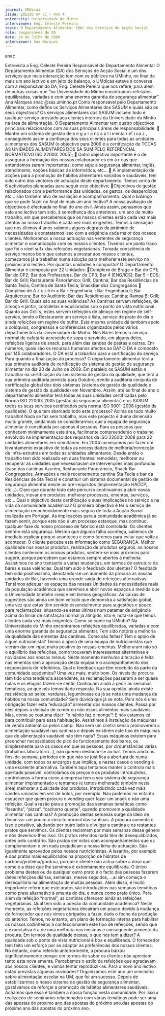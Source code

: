 ```yaml
---
journal: UMdicas
issue: Edição nº 71 - Ano 4
university: Universidade do Minho
interviewee: Eng. Celeste Pereira
topic: O Departamento Alimentar (DA) dos Serviços de Acção Social
role: responsável do DA
date: 24 de Julho de 2009
interviewer: Ana Marques
---
```

 anac

Entrevista a Eng. Celeste Pereira
Responsável do Departamento Alimentar
O Departamento Alimentar (DA) dos Serviços de Acção Social é um
dos serviços que mais interacção tem com os públicos na UMinho,
no final de mais um ano lectivo e em jeito de balanço, o UMdicas
esteve à conversa com a responsável do DA, Eng. Celeste Pereira que nos
refere, para além de outras coisas que “na Universidade do Minho
encontramos refeições equilibradas, variadas e com uma enorme garantia de
segurança alimentar”.
Ana Marques anac
@sas.uminho.pt
Como responsável pelo
Departamento Alimentar, como
define os Serviços Alimentares dos
SASUM e quais são os seus
objectivos?
Os serviços alimentares dos SASUM
incluem todo e qualquer serviço
prestado aos clientes internos da
Universidade do Minho na área de
alimentação.
O Departamento Alimentar tem quatro
objectivos principais relacionados
com as suas principais áreas de
responsabilidade: 
 Manter um sistema de gestão de
s e g u r a nç a a l i menta r ef i ca z ,
conseguindo assim a confiança dos
seus clientes para todas as unidades
alimentares dos SASUM (o objectivo
para 2009 é a certificação de TODAS
AS UNIDADES ALIMENTARES DOS
SA SUM PELO REFERÊNCIAL
NORMATICVO ISO 22000: 2005);
 Outro objectivo importante é o de
assegurar a formação dos nossos
colaborador es em á r eas que
entendemos serem importantes,
como seja: a segurança alimentar,
inglês, atendimento, noções básicas
de informática, etc...
 A implementação de acções para a
promoção de hábitos alimentares
variados e saudáveis, tem sido outro
dos vectores de actuação deste
departamento. Temos cerca de 6
actividades planeadas para seguir
este objectivo;
Objectivos de gestão relacionados
com a performance das unidades, os
gastos, os desperdícios, etc… são
também alvo de avaliação e
acompanhamento.
Qual o balanço que se pode fazer no
final de mais um ano lectivo?
A nossa avaliação de objectivos é
efectuada no final do ano civil. Ainda
assim, pensamos que este ano lectivo
tem sido, á semelhança dos
anteriores, um ano de muito trabalho,
em que percebemos que os nossos
clientes estão cada vez mais atentos
ao nosso trabalho e cada vez mais
exigentes. Temos a sensação que nos
últimos 4 anos subimos alguns
degraus da pirâmide de necessidades
e constatamos isso com a exigência
cada maior dos nossos clientes.
Melhoramos a nossa actuação nas
vertentes de segurança alimentar e
comunicação com os nossos clientes.
Tivemos um ponto fraco que foi o nível
suf+ das refeições vegetarianas.
Tomada consciência do serviço
menos bom que estamos a prestar
aos nossos clientes, começamos já a
trabalhar numa solução para
melhorar este serviço no próximo ano
lectivo.
Por quantas unidades é composto?
O Departamento Alimentar é
composto por 22 Unidades: 
Complexo de Braga = Bar do CP1; Bar
do CP2; Bar dos Professores, Bar do
CP3; Bar 4 (ENG/ICS); Bar 5 – ECS; Bar
do Grill; Restaurante Panorâmico; Grill;
Cantina; Bar das Residências de Santa
Tecla; Cantina de Santa Tecla; SnackBar dos Congregados
 Complexo de A z u r é m = Ba r
Engenharia I; Bar Engenharia II; Bar
Arquitectura; Bar do Auditório; Bar das
Residências; Cantina; Rampa B; Grill;
Bar do Grill.
Quais são as suas valências?
As Cantinas servem refeições, de
almoço e jantar, completas e
equilibradas sob o ponto de vista
nutricional.
Quanto aos Grill´s, estes servem
refeições de almoço em regime de
self-service, tendo o Restaurante um
serviço à lista, serviço de prato do dia
e ainda refeições em regime de buffet.
Esta mesma unidade dá também
apoio a colóquios, congressos e
conferências organizados pelos
vários departamentos da
Universidade do Minho.
Nos Bares temos o serviço normal de
cafetaria acrescido de sopa e
servindo, em alguns deles, refeições
ligeiras de snack, para além das
sandes de pastas e outras.
Em números, quais são os recursos
humanos afectos ao DA?
O DA é composto por 145
colaboradores.
O DA está a trabalhar para a
certificação do serviço. Para
quando a finalização do processo?
O departamento alimentar terá a sua
primeira auditoria de certificação do
sistema de gestão de segurança
alimentar no dia 23 de Julho de 2009.
Em paralelo os SASUM estão a
trabalhar na certificação do seu
sistema de gestão da qualidade, que
terá a sua primeira auditoria prevista
para Outubro, sendo a auditoria
conjunta de certificação global dos
dois sistemas (sistema de gestão da
qualidade e sistema de gestão da
qualidade) em Novembro. Assim, até
ao final do ano o departamento
alimentar terá todas as suas unidades
certificadas pelo Norma ISO
22000: 2005 (gestão da segurança
alimentar) e os SASUM todos os seus
serviços certificados pela norma ISO
9001: 2008 (gestão da qualidade).
O que tem abarcado todo este
processo?
Acima de tudo muito trabalho! Nada se
faz sem trabalho, mas este projecto é
duma dimensão muito grande, ainda
mais se considerarmos que a equipa
de segurança alimentar é constituída
por apenas 4 pessoas. Para as
pessoas que conhecem minimamente
esta área, facilmente compreenderão
o trabalho envolvido na
implementação dos requisitos da ISO
22000: 2008 para 22 unidades
alimentares em simultâneo.
Em 2004 começamos por fazer um
levantamento exaustivo de todas as
necessidades de melhoria/correcção
de infra-estrutras em todas as
unidades alimentares. Desde então o
trabalho tem sido realizado em duas
frentes: remodelar, melhorar ou
recuperar as unidades que
necessitavam de intervenções mais
profundas (caso das cantinas Azurém,
Restaurante Panorâmico, Snack-Bar
Congregados, Armazéns e mais
recentemente cantina Sta Tecla e bar
da Residências de Sta Tecla) e
constituir um sistema documental de
gestão de segurança alimentar desde
os pré-requisitos (implementação
HACCP, etc...). Claro que durante todo
este percurso continuamos a abrir
novas unidades, inovar em produtos,
melhorar processos, ementas,
serviços, etc...
Qual o objectivo desta certificação e
suas implicações no serviço e na
vida da comunidade académica?
O primeiro objectivo é ter o serviço de
alimentação reconhecidamente mais
seguro de toda a Acção Social
realizada em Portugal.
As implicações para a comunidade
académica já se fazem sentir, porque
este não é um processo estanque,
mas continuo: qualquer fase do nosso
processo de fabrico está controlada.
Os clientes sentem esta segurança.
Mesmo que alguma falha aconteça,
sabemos de imediato explicar porque
aconteceu e como faremos para evitar
que volte a acontecer. O cliente
percebe esta informação como
SEGURANÇA. Melhor qualidade nos
nossos produtos, realização de
produtos seguros, os nossos clientes
conhecem os nossos produtos,
sentem-se mais próximos para
sugerir, porque percebem que
estamos sempre abertos á melhoria.
Assistimos no ano transacto a
várias mudanças, em termos de
estrutura de bares e suas valências.
Qual tem sido o feedback dos
utentes?
O feedback tem sido positivíssimo,
denotando-se um aumento da procura
às nossas unidades de Bar, havendo
uma grande saída de refeições
alternativas.
Tentámos adequar os espaços das
nossas Unidades às necessidades
reais da população académica que
servimos e abrir novos espaços à
medida que a Universidade também
cresce em termos geográficos.
As caixas de sugestões são ainda um
bom veículo que demonstra a
satisfação global, uma vez que estas
têm servido essencialmente para
sugestões e pouco para reclamações,
situando-se estas últimas num
patamar de exigência acima do limiar
de satisfação normal já atingido, isto é,
nota-se que temos clientes cada vez
mais exigentes.
Como se come na UMinho?
Na Universidade do Minho
encontramos refeições equilibradas,
variadas e com uma enorme garantia
de segurança alimentar.
Tem sido notória a melhoria da
qualidade das ementas das
cantinas. Como são feitas? Têm o
apoio de algum nutricionista?
Temos o apoio de uma equipa de
nutricionistas que vieram dar um input
muito positivo às nossas ementas.
Melhoraram não só o equilíbrio das
refeições, como trouxeram
interessantes alternativas e
novidades aos nossos menus. Neste
momento nenhuma alteração é feita
nas ementas sem a aprovação desta
equipa e o acompanhamento dos
responsáveis de refeitórios.
Qual o feedback que têm recebido da
parte da comunidade académica?
Uma vez mais, muito bom. Os níveis de
procura têm tido uma tendência
ascendente, as reclamações
passaram a ser quase nulas e os
elogios fazem-se sentir.
Continuam ainda a pedir as semanas
temáticas, ao que nós temos dado
resposta.
Na sua opinião, ainda existe
resistência ao peixe, verduras,
leguminosas ou já se nota uma
mudança de hábitos na nossa
comunidade?
Sem dúvida que já se nota. Para nós é
uma obrigação fazer esta “educação”
alimentar dos nossos clientes. Passa
por eles depois a decisão de comer ou
não esses alimentos mais saudáveis.
Mas, como se costuma dizer: 
“o hábito
faz o monge”! E nós estamos cá para
contribuir para essa habituação.
Assistimos à instalação de
máquinas de venda automática
pelos campi. Não será um contra
senso promoverem a alimentação
saudável nas cantinas e depois
existirem este tipo de máquinas que
de alimentação saudável não têm
nada?
Essas máquinas existem para
preencher necessidades de pico de
funcionamento dos bares, ou
simplesmente para os casos em que
as pessoas, por circunstâncias várias
(trabalhos laboratório...), não querem
deslocar-se ao bar. Temos ainda os
fins-de-semana, períodos em que não
se justifica a abertura de numa
unidade, com todos os encargos que
implica, e nestes casos o vending é
uma excelente alternativa. Também
aqui tentamos manter o controlo mais
apertado possível: controlamos os
preços e os produtos introduzidos,
controlamos a forma como a empresa
tem o seu sistema de segurança
alimentar implementado e tentamos
(e temos melhorado também nesta
área) melhorar a qualidade dos
produtos, introduzindo cada vez mais
sandes variadas em vez de bolos, por
exemplo.
Não podemos no entanto esquecer
que quem procura o vending quer fazer
um snack e não uma refeição.
Qual a razão para a promoção das
semanas temáticas como “lasanha”,
“pizza”, “cachorro quente”, quando
promovem a qualidade alimentar
nas cantinas?
A promoção destas semanas surge da
ideia de dinamizar um pouco o circuito
normal das cantinas. A procura
aumenta e isso é positivo, ajudando
por outro lado a divulgar a cantina e os
restantes pratos que servimos. Os
clientes reclamam por mais semanas
desse género e nós devemos-lhes
isso.
Os pratos referidos nada têm de
desequilibrados, antes pelo contrário.
São pratos ser vidos com
acompanhamentos que os
complementam e em nada prejudicam
a nossa linha de actuação. São
igualmente aprovados pelos nossos
nutricionistas. A lasanha, por exemplo
é dos pratos mais equilibrados na
proporção de hidratos de
carbono/proteína/gordura, porque o
cliente não actua sobre a dose que
come e a dose que lhe servimos é
extremamente equilibrada.
O único problema destes ou de
qualquer outro prato é o facto das
pessoas fazerem deles refeições
diárias, semanas, meses seguidos,
...aí sim começa o desequilíbrio na
alimentação de muitas pessoas.
Além disso, é muito importante referir
que este pratos são introduzidos nas
semanas temáticas como prato
alternativo à ementa do dia, e nunca
como prato único.
Para além da refeição “normal”, as
cantinas oferecem ainda as
refeições vegetarianas. Qual tem
sido a adesão da comunidade
académica?
Neste momento, as refeições
vegetarianas decaíram um pouco
devido à mudança de fornecedor que
nos vimos obrigados a fazer, dado o
fecho da produção do anterior. Temos,
no entanto, um plano de formação
interna para habilitar os nossos
cozinheiros a confeccionarem este
tipo de refeições, sendo que a
expectativa é a de uma melhoria nas
mesmas e consequente aumento da
procura.
Em termos de qualidade destas, o
que nos tem a dizer?
A qualidade sob o ponto de vista
nutricional é boa e equilibrada. O
fornecedor tem feito um esforço por se
adaptar às preferências dos nossos
clientes. No entanto, como referido
anteriormente, a procura baixou
significativamente porque em termos
de sabor os clientes não apreciam
tanto esta nova ementa. Percebemos o
estilo de refeições que agradavam aos
nossos clientes, e vamos tentar
reproduzi-las.
Para o novo ano lectivo estão
previstas algumas novidades?
Organizamos este ano um seminário
sobre alimentação escolar na UM, que
foi um sucesso. Depois de
estabilizarmos o nosso sistema de
gestão de segurança alimentar,
gostávamos de reforçar a promoção
de hábitos alimentares saudáveis.
Achamos que essa é também a nossa
função nesta comunidade. Por isso a
realização de seminários relacionados
com várias temáticas pode ser uma
das apostas do próximo ano.das apostas do próximo ano.das apostas do próximo ano.das apostas do próximo ano.